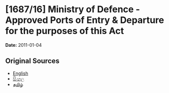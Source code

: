 # [1687/16] Ministry of Defence - Approved Ports of Entry & Departure for the purposes of this Act

**Date:** 2011-01-04

## Original Sources

- [English](https://documents.gov.lk/view/extra-gazettes/2011/1/1687-16_E.pdf)
- [සිංහල](https://documents.gov.lk/view/extra-gazettes/2011/1/1687-16_S.pdf)
- [தமிழ்](https://documents.gov.lk/view/extra-gazettes/2011/1/1687-16_T.pdf)
